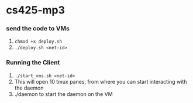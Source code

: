 # cs425-mp3

### send the code to VMs

1. `chmod +x deploy.sh`
2. `./deploy.sh <net-id>`

### Running the Client

1. `./start_vms.sh <net-id>`
2. This will open 10 tmux panes, from where you can start interacting with the daemon
3. ./daemon to start the daemon on the VM
